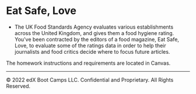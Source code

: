 # Eat Safe, Love
* The UK Food Standards Agency evaluates various establishments across the United Kingdom, and gives them a food hygiene rating. You've been contracted by the editors of a food magazine, Eat Safe, Love, to evaluate some of the ratings data in order to help their journalists and food critics decide where to focus future articles.

The homework instructions and requirements are located in Canvas.

- - -

© 2022 edX Boot Camps LLC. Confidential and Proprietary. All Rights Reserved.

